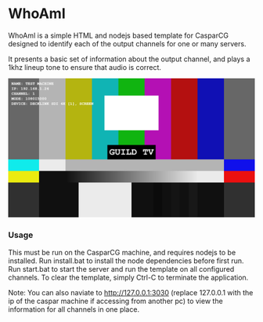 # WhoAmI

WhoAmI is a simple HTML and nodejs based template for CasparCG designed to identify each of the output channels for one or many servers.

It presents a basic set of information about the output channel, and plays a 1khz lineup tone to ensure that audio is correct.

![sample](doc/sample1.png)

### Usage
This must be run on the CasparCG machine, and requires nodejs to be installed.
Run install.bat to install the node dependencies before first run.
Run start.bat to start the server and run the template on all configured channels.
To clear the template, simply Ctrl-C to terminate the application.

Note: You can also naviate to http://127.0.0.1:3030 (replace 127.0.0.1 with the ip of the caspar machine if accessing from another pc) to view the information for all channels in one place.